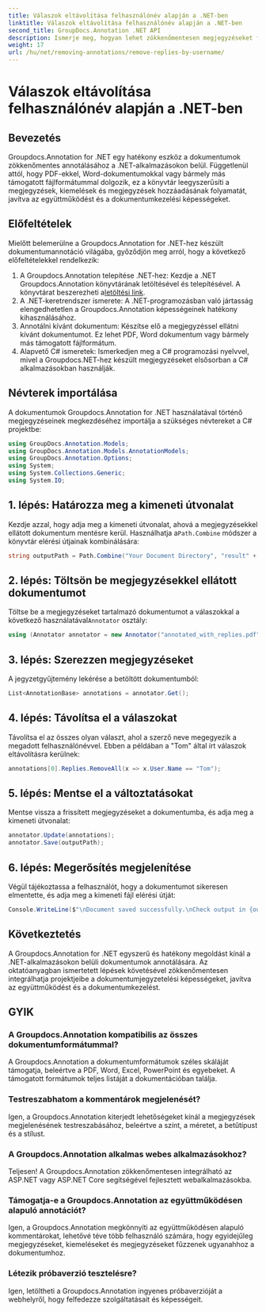 ```yaml
---
title: Válaszok eltávolítása felhasználónév alapján a .NET-ben
linktitle: Válaszok eltávolítása felhasználónév alapján a .NET-ben
second_title: GroupDocs.Annotation .NET API
description: Ismerje meg, hogyan lehet zökkenőmentesen megjegyzéseket fűzni dokumentumokhoz a Groupdocs.Annotation for .NET használatával. Fokozza az együttműködést és a dokumentumkezelést ezzel a hatékony eszközzel.
weight: 17
url: /hu/net/removing-annotations/remove-replies-by-username/
---
```


# Válaszok eltávolítása felhasználónév alapján a .NET-ben

## Bevezetés
Groupdocs.Annotation for .NET egy hatékony eszköz a dokumentumok zökkenőmentes annotálásához a .NET-alkalmazásokon belül. Függetlenül attól, hogy PDF-ekkel, Word-dokumentumokkal vagy bármely más támogatott fájlformátummal dolgozik, ez a könyvtár leegyszerűsíti a megjegyzések, kiemelések és megjegyzések hozzáadásának folyamatát, javítva az együttműködést és a dokumentumkezelési képességeket.
## Előfeltételek
Mielőtt belemerülne a Groupdocs.Annotation for .NET-hez készült dokumentumannotáció világába, győződjön meg arról, hogy a következő előfeltételekkel rendelkezik:
1.  A Groupdocs.Annotation telepítése .NET-hez: Kezdje a .NET Groupdocs.Annotation könyvtárának letöltésével és telepítésével. A könyvtárat beszerezheti a[letöltési link](https://releases.groupdocs.com/annotation/net/).
2. A .NET-keretrendszer ismerete: A .NET-programozásban való jártasság elengedhetetlen a Groupdocs.Annotation képességeinek hatékony kihasználásához.
3. Annotálni kívánt dokumentum: Készítse elő a megjegyzéssel ellátni kívánt dokumentumot. Ez lehet PDF, Word dokumentum vagy bármely más támogatott fájlformátum.
4. Alapvető C# ismeretek: Ismerkedjen meg a C# programozási nyelvvel, mivel a Groupdocs.NET-hez készült megjegyzéseket elsősorban a C# alkalmazásokban használják.

## Névterek importálása
A dokumentumok Groupdocs.Annotation for .NET használatával történő megjegyzéseinek megkezdéséhez importálja a szükséges névtereket a C# projektbe:
```csharp
using GroupDocs.Annotation.Models;
using GroupDocs.Annotation.Models.AnnotationModels;
using GroupDocs.Annotation.Options;
using System;
using System.Collections.Generic;
using System.IO;
```
## 1. lépés: Határozza meg a kimeneti útvonalat
 Kezdje azzal, hogy adja meg a kimeneti útvonalat, ahová a megjegyzésekkel ellátott dokumentum mentésre kerül. Használhatja a`Path.Combine` módszer a könyvtár elérési útjainak kombinálására:
```csharp
string outputPath = Path.Combine("Your Document Directory", "result" + Path.GetExtension("input.pdf"));
```
## 2. lépés: Töltsön be megjegyzésekkel ellátott dokumentumot
 Töltse be a megjegyzéseket tartalmazó dokumentumot a válaszokkal a következő használatával`Annotator` osztály:
```csharp
using (Annotator annotator = new Annotator("annotated_with_replies.pdf"))
```
## 3. lépés: Szerezzen megjegyzéseket
A jegyzetgyűjtemény lekérése a betöltött dokumentumból:
```csharp
List<AnnotationBase> annotations = annotator.Get();
```
## 4. lépés: Távolítsa el a válaszokat
Távolítsa el az összes olyan választ, ahol a szerző neve megegyezik a megadott felhasználónévvel. Ebben a példában a "Tom" által írt válaszok eltávolításra kerülnek:
```csharp
annotations[0].Replies.RemoveAll(x => x.User.Name == "Tom");
```
## 5. lépés: Mentse el a változtatásokat
Mentse vissza a frissített megjegyzéseket a dokumentumba, és adja meg a kimeneti útvonalat:
```csharp
annotator.Update(annotations);
annotator.Save(outputPath);
```
## 6. lépés: Megerősítés megjelenítése
Végül tájékoztassa a felhasználót, hogy a dokumentumot sikeresen elmentette, és adja meg a kimeneti fájl elérési útját:
```csharp
Console.WriteLine($"\nDocument saved successfully.\nCheck output in {outputPath}.");
```
## Következtetés
A Groupdocs.Annotation for .NET egyszerű és hatékony megoldást kínál a .NET-alkalmazásokon belüli dokumentumok annotálására. Az oktatóanyagban ismertetett lépések követésével zökkenőmentesen integrálhatja projektjeibe a dokumentumjegyzetelési képességeket, javítva az együttműködést és a dokumentumkezelést.
## GYIK
### A Groupdocs.Annotation kompatibilis az összes dokumentumformátummal?
A Groupdocs.Annotation a dokumentumformátumok széles skáláját támogatja, beleértve a PDF, Word, Excel, PowerPoint és egyebeket. A támogatott formátumok teljes listáját a dokumentációban találja.
### Testreszabhatom a kommentárok megjelenését?
Igen, a Groupdocs.Annotation kiterjedt lehetőségeket kínál a megjegyzések megjelenésének testreszabásához, beleértve a színt, a méretet, a betűtípust és a stílust.
### A Groupdocs.Annotation alkalmas webes alkalmazásokhoz?
Teljesen! A Groupdocs.Annotation zökkenőmentesen integrálható az ASP.NET vagy ASP.NET Core segítségével fejlesztett webalkalmazásokba.
### Támogatja-e a Groupdocs.Annotation az együttműködésen alapuló annotációt?
Igen, a Groupdocs.Annotation megkönnyíti az együttműködésen alapuló kommentárokat, lehetővé téve több felhasználó számára, hogy egyidejűleg megjegyzéseket, kiemeléseket és megjegyzéseket fűzzenek ugyanahhoz a dokumentumhoz.
### Létezik próbaverzió tesztelésre?
Igen, letöltheti a Groupdocs.Annotation ingyenes próbaverzióját a webhelyről, hogy felfedezze szolgáltatásait és képességeit.